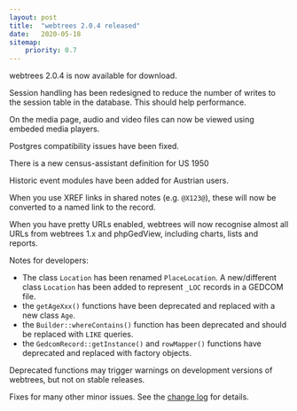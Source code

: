 ```yaml
---
layout: post
title:  "webtrees 2.0.4 released"
date:   2020-05-18
sitemap:
    priority: 0.7
---
```


webtrees 2.0.4 is now available for download.

Session handling has been redesigned to reduce the number of writes
to the session table in the database.  This should help performance.

On the media page, audio and video files can now be viewed using
embeded media players.

Postgres compatibility issues have been fixed.

There is a new census-assistant definition for US 1950

Historic event modules have been added for Austrian users.

When you use XREF links in shared notes (e.g. `@X123@`), these will
now be converted to a named link to the record.

When you have pretty URLs enabled, webtrees will now recognise
almost all URLs from webtrees 1.x and phpGedView, including charts,
lists and reports.

Notes for developers:

* The class `Location` has been renamed `PlaceLocation`.  A new/different class `Location` has been added to represent `_LOC` records in a GEDCOM file.
* the `getAgeXxx()` functions have been deprecated and replaced with a new class `Age`.
* the `Builder::whereContains()` function has been deprecated and should be replaced with `LIKE` queries.
* the `GedcomRecord::getInstance()` and `rowMapper()` functions have
deprecated and replaced with factory objects.

Deprecated functions may trigger warnings on development versions
of webtrees, but not on stable releases.

Fixes for many other minor issues. See the [change log](https://github.com/fisharebest/webtrees/compare/2.0.3...2.0.4) for details.
